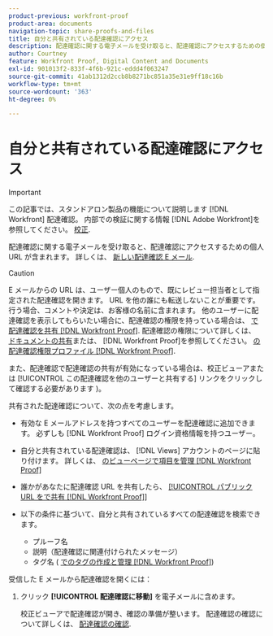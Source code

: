 ```yaml
---
product-previous: workfront-proof
product-area: documents
navigation-topic: share-proofs-and-files
title: 自分と共有されている配達確認にアクセス
description: 配達確認に関する電子メールを受け取ると、配達確認にアクセスするための個人 URL が含まれます。 詳しくは、「新しい配達確認 E メール」を参照してください。
author: Courtney
feature: Workfront Proof, Digital Content and Documents
exl-id: 901013f2-833f-4f6b-921c-eddd4f063247
source-git-commit: 41ab1312d2ccb8b8271bc851a35e31e9ff18c16b
workflow-type: tm+mt
source-wordcount: '363'
ht-degree: 0%

---
```


# 自分と共有されている配達確認にアクセス

>[!IMPORTANT]
>
>この記事では、スタンドアロン製品の機能について説明します [!DNL Workfront] 配達確認。 内部での検証に関する情報 [!DNL Adobe Workfront]を参照してください。 [校正](../../../review-and-approve-work/proofing/proofing.md).

配達確認に関する電子メールを受け取ると、配達確認にアクセスするための個人 URL が含まれます。 詳しくは、 [新しい配達確認 E メール](../../../workfront-proof/wp-emailsntfctns/proof-notifications-and-reminders/new-proof-email.md).

>[!CAUTION]
>
>E メールからの URL は、ユーザー個人のもので、既にレビュー担当者として指定された配達確認を開きます。 URL を他の誰にも転送しないことが重要です。行う場合、コメントや決定は、お客様の名前に含まれます。 他のユーザーに配達確認を表示してもらいたい場合に、配達確認の権限を持っている場合は、 [で配達確認を共有 [!DNL Workfront Proof]](../../../workfront-proof/wp-work-proofsfiles/share-proofs-and-files/share-proof.md). 配達確認の権限について詳しくは、 [ドキュメントの共有](../../../workfront-basics/grant-and-request-access-to-objects/document-permissions.md)または、 [!DNL Workfront Proof]を参照してください。 [の配達確認権限プロファイル [!DNL Workfront Proof]](../../../workfront-proof/wp-acct-admin/account-settings/proof-perm-profiles-in-wp.md).
>
>また、配達確認で配達確認の共有が有効になっている場合は、校正ビューアまたは [!UICONTROL この配達確認を他のユーザーと共有する] リンクをクリックして確認する必要があります )。

共有された配達確認について、次の点を考慮します。

* 有効な E メールアドレスを持つすべてのユーザーを配達確認に追加できます。 必ずしも [!DNL Workfront Proof] ログイン資格情報を持つユーザー。
* 自分と共有されている配達確認は、 [!DNL Views] アカウントのページに貼り付けます。 詳しくは、 [のビューページで項目を管理 [!DNL Workfront Proof]](../../../workfront-proof/wp-work-proofsfiles/manage-your-work/manage-items-on-views-page.md)
* 誰かがあなたに配達確認 URL を共有したら、 [[!UICONTROL パブリック URL をで共有 [!DNL Workfront Proof]]](../../../workfront-proof/wp-work-proofsfiles/share-proofs-and-files/share-public-url.md)
* 以下の条件に基づいて、自分と共有されているすべての配達確認を検索できます。

   * プルーフ名
   * 説明（配達確認に関連付けられたメッセージ）
   * タグ名 ( [でのタグの作成と管理 [!DNL Workfront Proof]](../../../workfront-proof/wp-work-proofsfiles/organize-your-work/create-and-manage-tags.md))

受信した E メールから配達確認を開くには：

1. クリック **[!UICONTROL 配達確認に移動]** を電子メールに含めます。

   校正ビューアで配達確認が開き、確認の準備が整います。 配達確認の確認について詳しくは、 [配達確認の確認](../../../review-and-approve-work/proofing/reviewing-proofs-within-workfront/review-a-proof/review-a-proof.md).
